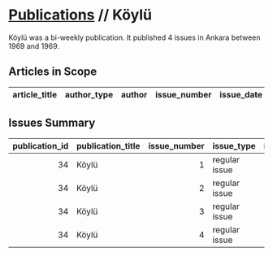 # [Publications](firstlevel_publications.md) // Köylü

Köylü was a bi-weekly publication. It published 4 issues in Ankara between 1969 and 1969.

## Articles in Scope

| article_title   | author_type   | author   | issue_number   | issue_date   | pages   |
|-----------------|---------------|----------|----------------|--------------|---------|

## Issues Summary

|   publication_id | publication_title   |   issue_number | issue_type    |   issue_year |   issue_month |   issue_day |   printing_house_name |
|-----------------:|:--------------------|---------------:|:--------------|-------------:|--------------:|------------:|----------------------:|
|               34 | Köylü               |              1 | regular issue |          nan |           nan |         nan |                   nan |
|               34 | Köylü               |              2 | regular issue |          nan |           nan |         nan |                   nan |
|               34 | Köylü               |              3 | regular issue |         1969 |             6 |          11 |                   nan |
|               34 | Köylü               |              4 | regular issue |         1969 |             6 |          27 |                   nan |